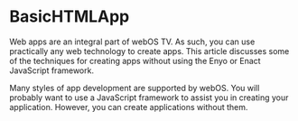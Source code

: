 # BasicHTMLApp

Web apps are an integral part of webOS TV. As such, you can use practically any web technology to create apps. This article discusses some of the techniques for creating apps without using the Enyo or Enact JavaScript framework.

Many styles of app development are supported by webOS. You will probably want to use a JavaScript framework to assist you in creating your application. However, you can create applications without them.
